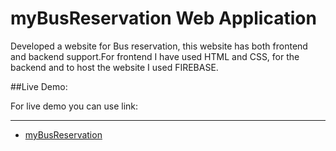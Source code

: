 # myBusReservation Web Application
Developed a website for Bus reservation, this website has both frontend and backend support.For frontend I have used HTML and CSS, for the backend and to host the website I used FIREBASE.

##Live Demo:

For live demo you can use link:
***
- [myBusReservation](https://mybusbooksystem.web.app)
